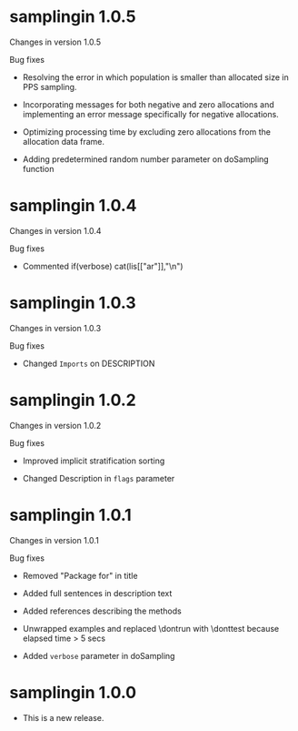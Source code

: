 # samplingin 1.0.5

Changes in version 1.0.5

Bug fixes

* Resolving the error in which population is smaller than allocated size in PPS sampling.

* Incorporating messages for both negative and zero allocations and implementing an error message specifically for negative allocations.

* Optimizing processing time by excluding zero allocations from the allocation data frame.

* Adding predetermined random number parameter on doSampling function

# samplingin 1.0.4

Changes in version 1.0.4

Bug fixes

* Commented if(verbose) cat(lis[["ar"]],"\n")

# samplingin 1.0.3

Changes in version 1.0.3

Bug fixes

* Changed `Imports` on DESCRIPTION

# samplingin 1.0.2

Changes in version 1.0.2

Bug fixes

* Improved implicit stratification sorting

* Changed Description in `flags` parameter

# samplingin 1.0.1

Changes in version 1.0.1

Bug fixes

* Removed "Package for" in title

* Added full sentences in description text

* Added references describing the methods

* Unwrapped examples and replaced \dontrun with \donttest because elapsed time > 5 secs

* Added `verbose` parameter in doSampling

# samplingin 1.0.0

* This is a new release.